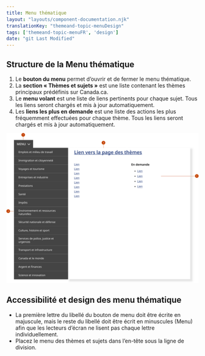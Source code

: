 ```yaml
---
title: Menu thématique
layout: "layouts/component-documentation.njk"
translationKey: "themeand-topic-menuDesign"
tags: ['themeand-topic-menuFR', 'design']
date: "git Last Modified"
---
```


## Structure de la Menu thématique

<ol class="anatomy-list">
  <li>Le <strong>bouton du menu</strong> permet d’ouvrir et de fermer le menu thématique.</li>
  <li>La <strong>section « Thèmes et sujets »</strong> est une liste contenant les thèmes principaux prédéfinis sur Canada.ca.</li>
  <li>Le <strong>menu volant</strong> est une liste de liens pertinents pour chaque sujet. Tous les liens seront chargés et mis à jour automatiquement.</li>
  <li>Les <strong>liens les plus en demande</strong> est une liste des actions les plus fréquemment effectuées pour chaque thème. Tous les liens seront chargés et mis à jour automatiquement.</li>
</ol>

<img class="b-sm b-default p-400" src="/images/fr/components/anatomy/gcds-topic-menu-anatomy.svg" alt="Le menu des thèmes et sujets avec des flèches numérotées pointant vers les parties individuelles de la structure du composant." />

## Accessibilité et design des menu thématique

- La première lettre du libellé du bouton de menu doit être écrite en majuscule, mais le reste du libellé doit être écrit en minuscules (Menu) afin que les lecteurs d’écran ne lisent pas chaque lettre individuellement.
- Placez le menu des thèmes et sujets dans l’en-tête sous la ligne de division.
